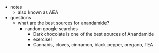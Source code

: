   * notes
    * also known as AEA
  * questions
    * what are the best sources for anandamide?
      * random google searches
        * Dark chocolate is one of the best sources of Anandamide
        * exercise!
        * Cannabis, cloves, cinnamon, black pepper, oregano, TEA